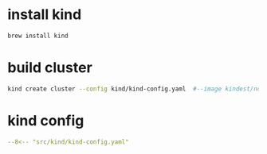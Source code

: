 # install kind

```bash
brew install kind
```

# build cluster
    
```bash
kind create cluster --config kind/kind-config.yaml  #--image kindest/node:v1.28.9
```
# kind config
```yaml
--8<-- "src/kind/kind-config.yaml"
```
